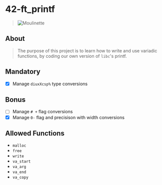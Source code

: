 # 42-ft_printf
> ![Moulinette](https://img.shields.io/badge/moulinette-102-brightgreen)

## About
> The purpose of this project is to learn how to write and use variadic functions, by coding our own version of `libc`'s printf.

## Mandatory
- [x] Manage `diuxXcsp%` type conversions

## Bonus
- [ ] Manage `# +` flag conversions
- [x] Manage `0-` flag and precisison with width conversions

## Allowed Functions
- `malloc`
- `free`
- `write`
- `va_start`
- `va_arg`
- `va_end`
- `va_copy`
